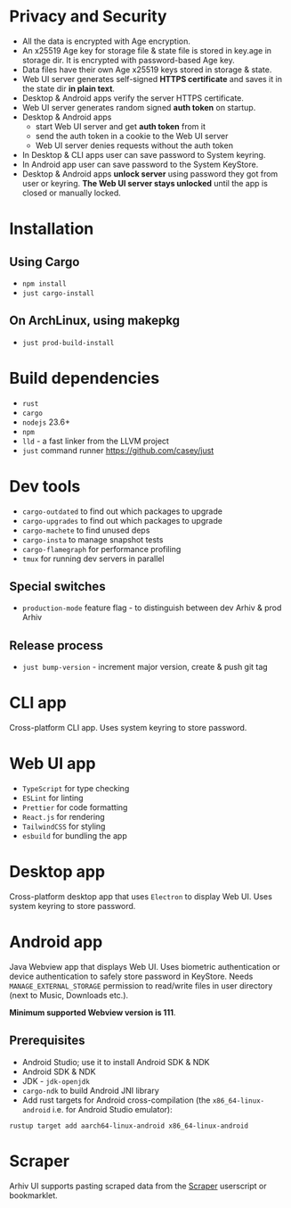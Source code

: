 # Privacy and Security
* All the data is encrypted with Age encryption.
* An x25519 Age key for storage file & state file is stored in key.age in storage dir. It is encrypted with password-based Age key.
* Data files have their own Age x25519 keys stored in storage & state.
* Web UI server generates self-signed **HTTPS certificate** and saves it in the state dir **in plain text**.
* Desktop & Android apps verify the server HTTPS certificate.
* Web UI server generates random signed **auth token** on startup.
* Desktop & Android apps
  * start Web UI server and get **auth token** from it
  * send the auth token in a cookie to the Web UI server
  * Web UI server denies requests without the auth token
* In Desktop & CLI apps user can save password to System keyring.
* In Android app user can save password to the System KeyStore.
* Desktop & Android apps **unlock server** using password they got from user or keyring. **The Web UI server stays unlocked** until the app is closed or manually locked.

# Installation

## Using Cargo
* `npm install`
* `just cargo-install`

## On ArchLinux, using makepkg
* `just prod-build-install`

# Build dependencies
* `rust`
* `cargo`
* `nodejs` 23.6+
* `npm`
* `lld` - a fast linker from the LLVM project
* `just` command runner https://github.com/casey/just

# Dev tools
* `cargo-outdated` to find out which packages to upgrade
* `cargo-upgrades` to find out which packages to upgrade
* `cargo-machete` to find unused deps
* `cargo-insta` to manage snapshot tests
* `cargo-flamegraph` for performance profiling
* `tmux` for running dev servers in parallel

## Special switches
* `production-mode` feature flag - to distinguish between dev Arhiv & prod Arhiv

## Release process
* `just bump-version` - increment major version, create & push git tag

# CLI app
Cross-platform CLI app. Uses system keyring to store password.

# Web UI app
* `TypeScript` for type checking
* `ESLint` for linting
* `Prettier` for code formatting
* `React.js` for rendering
* `TailwindCSS` for styling
* `esbuild` for bundling the app

# Desktop app
Cross-platform desktop app that uses `Electron` to display Web UI. Uses system keyring to store password.

# Android app
Java Webview app that displays Web UI. Uses biometric authentication or device authentication to safely store password in KeyStore.
Needs `MANAGE_EXTERNAL_STORAGE` permission to read/write files in user directory (next to Music, Downloads etc.).

**Minimum supported Webview version is 111**.

## Prerequisites
* Android Studio; use it to install Android SDK & NDK
* Android SDK & NDK
* JDK - `jdk-openjdk`
* `cargo-ndk` to build Android JNI library
* Add rust targets for Android cross-compilation (the `x86_64-linux-android` i.e. for Android Studio emulator):
```
rustup target add aarch64-linux-android x86_64-linux-android
```

# Scraper
Arhiv UI supports pasting scraped data from the [Scraper](https://github.com/mbme/scraper) userscript or bookmarklet.